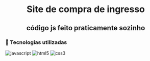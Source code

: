 <h1 align="center"> Site de compra de ingresso </h1>
<h2 align= "center">código js feito praticamente sozinho </h2>

### 🚀 Tecnologias utilizadas

![javascript](https://img.shields.io/badge/JavaScript-F7DF1E?style=for-the-badge&logo=javascript&logoColor=black)
![html5](https://img.shields.io/badge/HTML5-E34F26?style=for-the-badge&logo=html5&logoColor=white)
![css3](https://img.shields.io/badge/CSS3-1572B6?style=for-the-badge&logo=css3&logoColor=white)
